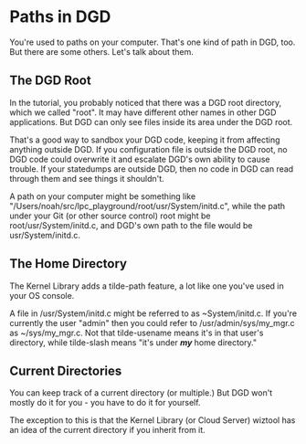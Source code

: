 # Paths in DGD

You're used to paths on your computer. That's one kind of path in DGD, too. But there are some others. Let's talk about them.

## The DGD Root

In the tutorial, you probably noticed that there was a DGD root directory, which we called "root". It may have different other names in other DGD applications. But DGD can only see files inside its area under the DGD root.

That's a good way to sandbox your DGD code, keeping it from affecting anything outside DGD. If you configuration file is outside the DGD root, no DGD code could overwrite it and escalate DGD's own ability to cause trouble. If your statedumps are outside DGD, then no code in DGD can read through them and see things it shouldn't.

A path on your computer might be something like "/Users/noah/src/lpc_playground/root/usr/System/initd.c", while the path under your Git (or other source control) root might be root/usr/System/initd.c, and DGD's own path to the file would be usr/System/initd.c.

## The Home Directory

The Kernel Library adds a tilde-path feature, a lot like one you've used in your OS console.

A file in /usr/System/initd.c might be referred to as ~System/initd.c. If you're currently the user "admin" then you could refer to /usr/admin/sys/my_mgr.c as ~/sys/my_mgr.c. Not that tilde-usename means it's in that user's directory, while tilde-slash means "it's under ***my*** home directory."

## Current Directories

You can keep track of a current directory (or multiple.) But DGD won't mostly do it for you - you have to do it for yourself.

The exception to this is that the Kernel Library (or Cloud Server) wiztool has an idea of the current directory if you inherit from it.
